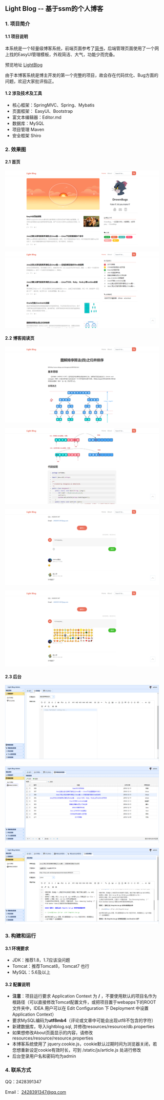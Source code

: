 ## Light Blog -- 基于ssm的个人博客

### 1. 项目简介

#### 1.1 项目说明

本系统是一个轻量级博客系统，前端页面参考了[简书](http://www.jianshu.com)，后端管理页面使用了一个网上找的EasyUI管理模板，外观简洁、大气，功能少而完备。

预览地址 [LightBlog](http://2w6f8c.top)

由于本博客系统是博主开发的第一个完整的项目，故会存在代码优化、Bug方面的问题，欢迎大家批评指正。

#### 1.2 涉及技术及工具

- 核心框架：SpringMVC、Spring、Mybatis
- 页面框架： EasyUI、Bootstrap
- 富文本编辑器：Editor.md
- 数据库：MySQL
- 项目管理 Maven
- 安全框架 Shiro

### 2. 效果图

#### 2.1 首页
![](src/main/webapp/static/userImage/2018/12/12/0543d8c7-e474-416c-9a04-67e111413943.png)

![](src/main/webapp/static/userImage/2018/12/12/2ec76380-ab24-49c7-a06e-40126fdf4b9b.png)

#### 2.2 博客阅读页
![](src/main/webapp/static/userImage/2018/12/12/020952e2-8d65-4d86-9ff1-05413bc05b25.png)

![](src/main/webapp/static/userImage/2018/12/12/0e233407-175d-4609-a03f-95fa6efbe624.png)

![](src/main/webapp/static/userImage/2018/12/12/fb460853-2e4f-48ed-a90a-bbcbe2d38917.png)

![](src/main/webapp/static/userImage/2018/12/12/46fb1e9f-c8d5-47a3-a608-f4b4607e9146.png)
#### 2.3 后台
![](src/main/webapp/static/userImage/2018/12/12/96cdc8c4-f5f3-4d57-8ab5-6922da05d60a.png)

![](src/main/webapp/static/userImage/2018/12/12/918dcfe5-4343-4a6a-ad44-6b0ad6093c38.png)

![](src/main/webapp/static/userImage/2018/12/12/d3b1328d-2e30-43b1-85d8-d615fbd03740.png)
### 3. 构建和运行

#### 3.1 环境要求

- JDK：推荐1.8，1.7应该没问题
- Tomcat：推荐Tomcat8，Tomcat7 也行
- MySQL：5.6及以上

#### 3.2 配置说明

- **注意**：项目运行要求 Application Context 为 **/** ，不要使用默认的项目名作为根路径（可以直接修改Tomcat配置文件，或把项目置于webapps下的ROOT文件夹中，IDEA 用户可以在 Edit Configuration 下 Deployment 中设置 Application Context）
- 要求MySQL编码为**utf8mb4**（评论或文章中可能会出现utf8不包含的字符）
- 新建数据库，导入lightblog.sql, 并修改resources/resource/db.properties
- 如果想修改About页面显示的内容，请修改resources/resource/resource.properties
- 本博客系统使用了 jquery.cookie.js，cookie默认过期时间为浏览器关闭，若您想重新设定cookie有效时长，可到 /static/js/article.js 处进行修改
- 后台登录用户名和密码均为admin

### 4. 联系方式

QQ：2428391347

Email： 2428391347@qq.com
